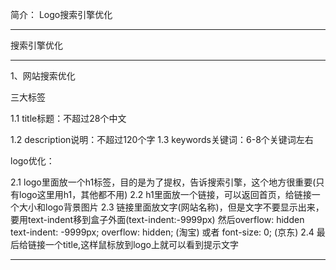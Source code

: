 
简介： Logo搜索引擎优化

****************************************************************************************** 
搜索引擎优化


------------------------------------------------------------------------------------------------

1、网站搜索优化

三大标签

1.1 title标题：不超过28个中文
<title>网站名字-产品</title>
1.2 description说明：不超过120个字
<meta name="description" content="说明的内容" />
1.3 keywords关键词：6-8个关键词左右
<meta name="keywords" content="关键词一、关键词二、关键词三">

logo优化：

2.1  logo里面放一个h1标签，目的是为了提权，告诉搜索引擎，这个地方很重要(只有logo这里用h1，其他都不用)
2.2  h1里面放一个链接，可以返回首页，给链接一个大小和logo背景图片
2.3  链接里面放文字(网站名称)，但是文字不要显示出来，要用text-indent移到盒子外面(text-indent:-9999px) 然后overflow: hidden
text-indent: -9999px;
overflow: hidden;
(淘宝)
或者
font-size: 0;
(京东)
2.4  最后给链接一个title,这样鼠标放到logo上就可以看到提示文字

------------------------------------------------------------------------------------------------



